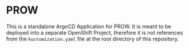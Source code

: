 # PROW

This is a standalone ArgoCD Application for PROW. It is meant to be deployed into a separate OpenShift Project, therefore it is not references from the `kustomization.yaml` file at the root directory of this repository.
